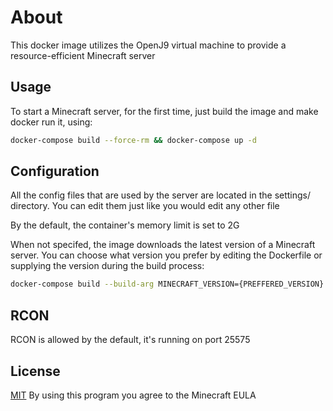 

# About

This docker image utilizes the OpenJ9 virtual machine to provide a resource-efficient Minecraft server

##  Usage
To start a  Minecraft server, for the first time, just build the image and make docker run it, using:
```bash
docker-compose build --force-rm && docker-compose up -d
```
## Configuration

All the config files that are used by the server are located in the settings/ directory. You can edit them just like you would edit any other file

By the default, the container's memory limit is set to 2G 

When not specifed, the image downloads the latest version of a Minecraft server. You can choose what version you prefer by editing the Dockerfile or supplying the version during the build process:
```bash
docker-compose build --build-arg MINECRAFT_VERSION={PREFFERED_VERSION}
``` 

## RCON

RCON is allowed by the default, it's running on port 25575

## License
[MIT](https://choosealicense.com/licenses/mit/)
By using this program you agree to the Minecraft EULA